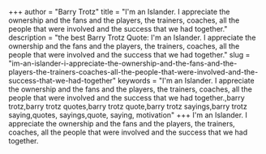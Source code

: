 +++
author = "Barry Trotz"
title = "I'm an Islander. I appreciate the ownership and the fans and the players, the trainers, coaches, all the people that were involved and the success that we had together."
description = "the best Barry Trotz Quote: I'm an Islander. I appreciate the ownership and the fans and the players, the trainers, coaches, all the people that were involved and the success that we had together."
slug = "im-an-islander-i-appreciate-the-ownership-and-the-fans-and-the-players-the-trainers-coaches-all-the-people-that-were-involved-and-the-success-that-we-had-together"
keywords = "I'm an Islander. I appreciate the ownership and the fans and the players, the trainers, coaches, all the people that were involved and the success that we had together.,barry trotz,barry trotz quotes,barry trotz quote,barry trotz sayings,barry trotz saying,quotes, sayings,quote, saying, motivation"
+++
I'm an Islander. I appreciate the ownership and the fans and the players, the trainers, coaches, all the people that were involved and the success that we had together.
